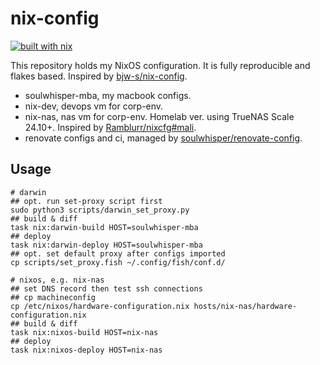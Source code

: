 # nix-config

[![built with nix](https://img.shields.io/badge/built_with_nix-blue?style=for-the-badge&logo=nixos&logoColor=white)](https://builtwithnix.org)

This repository holds my NixOS configuration. It is fully reproducible and flakes based. Inspired by [bjw-s/nix-config](https://github.com/bjw-s/nix-config).

- soulwhisper-mba, my macbook configs.
- nix-dev, devops vm for corp-env.
- nix-nas, nas vm for corp-env. Homelab ver. using TrueNAS Scale 24.10+. Inspired by [Ramblurr/nixcfg#mali](https://github.com/Ramblurr/nixcfg/tree/main/HOSTs/mali).
- renovate configs and ci, managed by [soulwhisper/renovate-config](https://github.com/soulwhisper/renovate-config).

## Usage

```shell
# darwin
## opt. run set-proxy script first
sudo python3 scripts/darwin_set_proxy.py
## build & diff
task nix:darwin-build HOST=soulwhisper-mba
## deploy
task nix:darwin-deploy HOST=soulwhisper-mba
## opt. set default proxy after configs imported
cp scripts/set_proxy.fish ~/.config/fish/conf.d/

# nixos, e.g. nix-nas
## set DNS record then test ssh connections
## cp machineconfig
cp /etc/nixos/hardware-configuration.nix hosts/nix-nas/hardware-configuration.nix
## build & diff
task nix:nixos-build HOST=nix-nas
## deploy
task nix:nixos-deploy HOST=nix-nas
```
